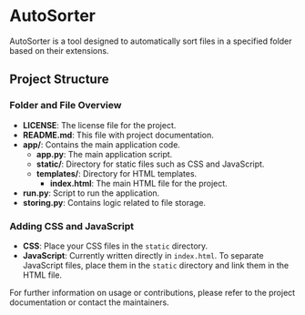 # AutoSorter

AutoSorter is a tool designed to automatically sort files in a specified folder based on their extensions.

## Project Structure


### Folder and File Overview

- **LICENSE**: The license file for the project.
- **README.md**: This file with project documentation.
- **app/**: Contains the main application code.
  - **app.py**: The main application script.
  - **static/**: Directory for static files such as CSS and JavaScript.
  - **templates/**: Directory for HTML templates.
    - **index.html**: The main HTML file for the project.
- **run.py**: Script to run the application.
- **storing.py**: Contains logic related to file storage.

### Adding CSS and JavaScript

- **CSS**: Place your CSS files in the `static` directory.
- **JavaScript**: Currently written directly in `index.html`. To separate JavaScript files, place them in the `static` directory and link them in the HTML file.

For further information on usage or contributions, please refer to the project documentation or contact the maintainers.
